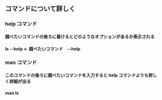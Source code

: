 ## コマンドについて詳しく
### help コマンド
#### 調べたいコマンドの後ろに着けるとどのようなオプションがあるか表示される
#### ls --help   ←   調べたいコマンド　--help
### man コマンド
#### このコマンドの後ろに調べたいコマンドを入力すると help コマンドよりも詳しく詳細が出る
#### man ls
